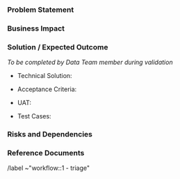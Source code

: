 ### Problem Statement
<!-- summarize the requested work -->

### Business Impact
<!-- explain the value of this work - what is the expected impact to GitLab (revenue opportunity, cost/time savings opportunity) -->

### Solution / Expected Outcome
_To be completed by Data Team member during validation_
- Technical Solution:

- Acceptance Criteria:

- UAT:

- Test Cases:

### Risks and Dependencies
<!-- to be completed by Data Team member during validation -->

### Reference Documents

/label ~"workflow::1 - triage"
